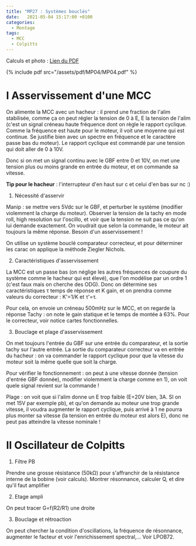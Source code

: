```yaml
---
title: "MP27 : Systèmes bouclés"
date:   2021-05-04 15:17:00 +0100
categories:
  - Montage
tags:
  - MCC
  - Colpitts
---
```

Calculs et photo : [Lien du PDF](/assets/pdf/MP04/MP04.pdf)

{% include pdf src="/assets/pdf/MP04/MP04.pdf" %}

# I Asservissement d'une MCC

On alimente la MCC avec un hacheur : il prend une fraction de l'alim stabilisée, comme ça on peut régler la tension de 0 à E, E la tension de l'alim 
(c'est un signal créneau haute fréquence dont on règle le rapport cyclique. Comme la fréquence est haute pour le moteur, il voit une moyenne qui est continue. 
Se justifie bien avec un spectre en fréquence et le caractère passe bas du moteur). Le rapport cyclique est commandé par une tension qui doit aller de 0 à 10V. 

Donc si on met un signal continu avec le GBF entre 0 et 10V, on met une tension plus ou moins grande en entrée du moteur, et on commande sa vitesse. 

**Tip pour le hacheur** : l'interrupteur d'en haut sur c et celui d'en bas sur nc :)

1) Nécessité d'asservir

Manip : se mettre vers 5Vdc sur le GBF, et perturber le système (modifier violemment la charge du moteur). Observer la tension de la tachy en mode roll, high resolution sur 
l'oscillo, et voir que la tension ne suit pas ce qu'on lui demande exactement. On voudrait que selon la commande, le moteur ait toujours la même réponse. Besoin d'un 
asservissement ! 

On utilise un système bouclé comparateur correcteur, et pour déterminer les carac on applique la méthode Ziegler Nichols.

2) Caractéristiques d'asservissement

La MCC est un passe bas (on néglige les autres fréquences de coupure du système comme le hacheur qui est élevé), que l'on modélise par un ordre 1 (c'est faux mais on cherche des
 ODG). Donc on détermine ses caractéristiques &tau; temps de réponse et K gain, et on prendra comme valeurs du correcteur : K'=1/K et &tau;'=&tau;.

Pour cela, on envoie un créneau 500mHz sur le MCC, et on regarde la réponse Tachy : on note le gain statique et le temps de montée à 63%. Pour le correcteur, voir notice cartes fonctionnelles.

3) Bouclage et plage d'asservissement

On met toujours l'entrée du GBF sur une entrée du comparateur, et la sortie tachy sur l'autre entrée. La sortie du comparateur correcteur va en entrée du hacheur : on va commander le rapport cyclique pour que la vitesse du moteur soit la même quelle que soit la charge.

Pour vérifier le fonctionnement : on peut à une vitesse donnée (tension d'entrée GBF donnée), modifier violemment la charge comme en 1), on voit quele signal revient sur la commande ! 

Plage : on voit que si l'alim donne un E trop faible (E=20V bien, 3A. SI on met 15V par exemple pb), et qu'on demande au moteur une trop grande vitesse, il voudra augmenter le rapport cyclique, puis arrivé à 1 ne pourra plus monter sa vitesse (la tension en entrée du moteur est alors E), donc ne peut pas atteindre la vitesse nominale ! 

# II Oscillateur de Colpitts
1) Filtre PB

Prendre une grosse résistance (50k&Omega;) pour s'affranchir de la résistance interne de la bobine (voir calculs). Montrer résonnance, calculer Q, et dire qu'il faut amplifier

2) Etage ampli

On peut tracer G=f(R2/R1) une droite

3) Bouclage et rétroaction

On peut chercher la condition d'oscillations, la fréquence de résonnance, augmenter le facteur et voir l'enrichissement spectral,... Voir LPOB72.
